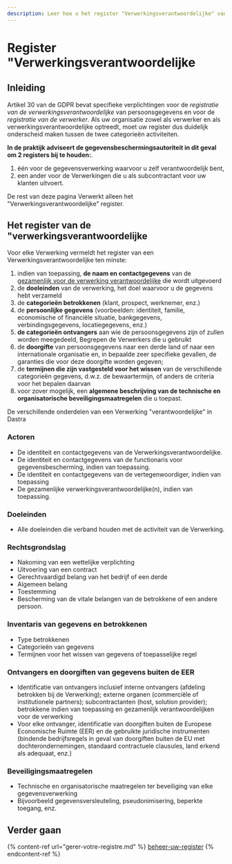 ```yaml
---
description: Leer hoe u het register "Verwerkingsverantwoordelijke" van Dastra kunt gebruiken.
---
```


# Register "Verwerkingsverantwoordelijke

## Inleiding

Artikel 30 van de GDPR bevat specifieke verplichtingen voor de _registratie van de verwerkingsverantwoordelijke_ van persoonsgegevens en voor de _registratie van de verwerker_. Als uw organisatie zowel als verwerker en als verwerkingsverantwoordelijke optreedt, moet uw register dus duidelijk onderscheid maken tussen de twee categorieën activiteiten.

**In de praktijk adviseert de gegevensbeschermingsautoriteit in dit geval om 2 registers bij te houden:**.

1. één voor de gegevensverwerking waarvoor u zelf verantwoordelijk bent,
2. een ander voor de Verwerkingen die u als subcontractant voor uw klanten uitvoert.

De rest van deze pagina Verwerkt alleen het "Verwerkingsverantwoordelijke" register.

## Het register van de "verwerkingsverantwoordelijke

Voor elke Verwerking vermeldt het register van een Verwerkingsverantwoordelijke ten minste:

1. indien van toepassing, **de naam en contactgegevens** van de [gezamenlijk voor de verwerking verantwoordelijke](https://eur-lex.europa.eu/legal-content/NL/TXT/PDF/?uri=CELEX:32016R0679) die wordt uitgevoerd
2. de **doeleinden** van de verwerking, het doel waarvoor u de gegevens hebt verzameld
3. de **categorieën betrokkenen** (klant, prospect, werknemer, enz.)
4. de **persoonlijke gegevens** (voorbeelden: identiteit, familie, economische of financiële situatie, bankgegevens, verbindingsgegevens, locatiegegevens, enz.)
5. **de categorieën ontvangers** aan wie de persoonsgegevens zijn of zullen worden meegedeeld, Begrepen de Verwerkers die u gebruikt
6. de **doorgifte** van persoonsgegevens naar een derde land of naar een internationale organisatie en, in bepaalde zeer specifieke gevallen, de garanties die voor deze doorgifte worden gegeven;
7. de **termijnen die zijn vastgesteld voor het wissen** van de verschillende categorieën gegevens, d.w.z. de bewaartermijn, of anders de criteria voor het bepalen daarvan
8. voor zover mogelijk, een **algemene beschrijving van de technische en organisatorische beveiligingsmaatregelen** die u toepast.

De verschillende onderdelen van een Verwerking "verantwoordelijke" in Dastra

### Actoren&#x20;

* De identiteit en contactgegevens van de Verwerkingsverantwoordelijke.
* De identiteit en contactgegevens van de functionaris voor gegevensbescherming, indien van toepassing.
* De identiteit en contactgegevens van de vertegenwoordiger, indien van toepassing
* De gezamenlijke verwerkingsverantwoordelijke(n), indien van toepassing.

### Doeleinden

* Alle doeleinden die verband houden met de activiteit van de Verwerking.

### Rechtsgrondslag

* Nakoming van een wettelijke verplichting&#x20;
* Uitvoering van een contract
* Gerechtvaardigd belang van het bedrijf of een derde
* Algemeen belang
* Toestemming&#x20;
* Bescherming van de vitale belangen van de betrokkene of een andere persoon.

### Inventaris van gegevens en betrokkenen

* Type betrokkenen
* Categorieën van gegevens&#x20;
* Termijnen voor het wissen van gegevens of toepasselijke regel

### Ontvangers en doorgiften van gegevens buiten de EER&#x20;

* &#x20;Identificatie van ontvangers inclusief interne ontvangers (afdeling betrokken bij de Verwerking); externe organen (commerciële of institutionele partners); subcontractanten (host, solution provider); betrokkene indien van toepassing en gezamenlijk verantwoordelijken voor de verwerking&#x20;
* Voor elke ontvanger, identificatie van doorgiften buiten de Europese Economische Ruimte (EER) en de gebruikte juridische instrumenten (bindende bedrijfsregels in geval van doorgiften buiten de EU met dochterondernemingen, standaard contractuele clausules, land erkend als adequaat, enz.)

### Beveiligingsmaatregelen

* Technische en organisatorische maatregelen ter beveiliging van elke gegevensverwerking&#x20;
* Bijvoorbeeld gegevensversleuteling, pseudonimisering, beperkte toegang, enz.

## Verder gaan&#x20;

{% content-ref url="gerer-votre-registre.md" %}
[beheer-uw-register](gerer-votre-registre.md)
{% endcontent-ref %}
